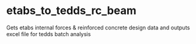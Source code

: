 # etabs_to_tedds_rc_beam
Gets etabs internal forces &amp; reinforced concrete design data and outputs excel file for tedds batch analysis
